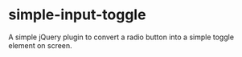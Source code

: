 # simple-input-toggle
A simple jQuery plugin to convert a radio button into a simple toggle element on screen.

